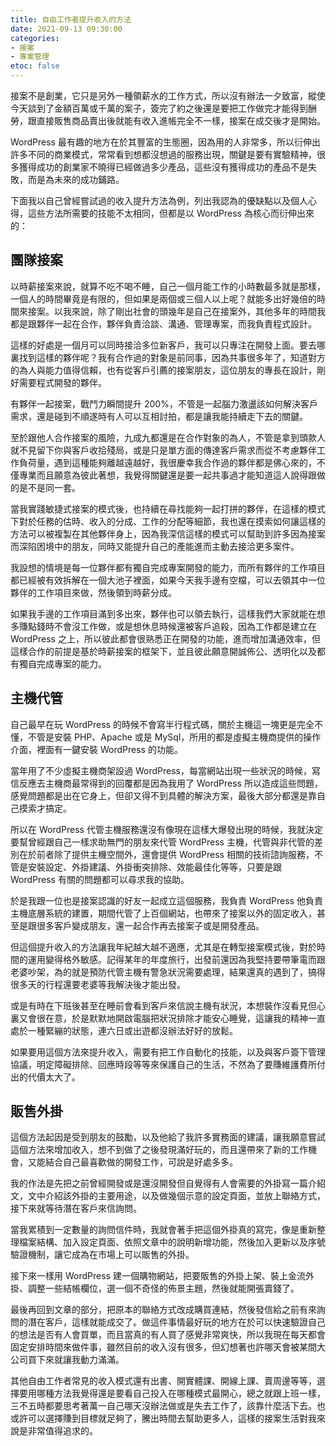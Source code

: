 ```yaml
---
title: 自由工作者提升收入的方法
date: 2021-09-13 09:30:00
categories:
- 接案
- 專案管理
etoc: false
---
```


接案不是創業，它只是另外一種領薪水的工作方式，所以沒有辦法一夕致富，縱使今天談到了金額百萬或千萬的案子，簽完了約之後還是要把工作做完才能得到酬勞，跟直接販售商品賣出後就能有收入進帳完全不一樣，接案在成交後才是開始。

WordPress 最有趣的地方在於其豐富的生態圈，因為用的人非常多，所以衍伸出許多不同的商業模式，常常看到想都沒想過的服務出現，關鍵是要有實驗精神，很多獲得成功的創業家不曉得已經做過多少產品，這些沒有獲得成功的產品不是失敗，而是為未來的成功鋪路。

下面我以自己曾經嘗試過的收入提升方法為例，列出我認為的優缺點以及個人心得，這些方法所需要的技能不太相同，但都是以 WordPress 為核心而衍伸出來的：

<!-- more-->


## 團隊接案

以時薪接案來說，就算不吃不喝不睡，自己一個月能工作的小時數最多就是那樣，一個人的時間畢竟是有限的，但如果是兩個或三個人以上呢？就能多出好幾倍的時間來接案。以我來說，除了剛出社會的頭幾年是自己在接案外，其他多年的時間我都是跟夥伴一起在合作，夥伴負責洽談、溝通、管理專案，而我負責程式設計。

這樣的好處是一個月可以同時接洽多位新客戶，我可以只專注在開發上面。要去哪裏找到這樣的夥伴呢？我有合作過的對象是前同事，因為共事很多年了，知道對方的為人與能力值得信賴，也有從客戶引薦的接案朋友，這位朋友的專長在設計，剛好需要程式開發的夥伴。

有夥伴一起接案，戰鬥力瞬間提升 200%，不管是一起腦力激盪該如何解決客戶需求，還是碰到不順遂時有人可以互相討拍，都是讓我能持續走下去的關鍵。

至於跟他人合作接案的風險，九成九都還是在合作對象的為人，不管是拿到頭款人就不見留下你與客戶收拾殘局，或是只是單方面的傳達客戶需求而從不考慮夥伴工作負荷量，遇到這種能夠離越遠越好，我很慶幸我合作過的夥伴都是佛心來的，不僅專業而且願意為彼此著想，我覺得關鍵還是要一起共事過才能知道這人說得跟做的是不是同一套。

當我實踐敏捷式接案的模式後，也持續在尋找能夠一起打拼的夥伴，在這樣的模式下對於任務的估時、收入的分成、工作的分配等細節，我也還在摸索如何讓這樣的方法可以被複製在其他夥伴身上，因為我深信這樣的模式可以幫助到許多因為接案而深陷困境中的朋友，同時又能提升自己的產能進而主動去接洽更多案件。

我設想的情境是每一位夥伴都有獨自完成專案開發的能力，而所有夥伴的工作項目都已經被有效拆解在一個大池子裡面，如果今天我手邊有空檔，可以去領其中一位夥伴的工作項目來做，然後領到時薪分成。

如果我手邊的工作項目滿到多出來，夥伴也可以領去執行，這樣我們大家就能在想多賺點錢時不會沒工作做，或是想休息時候還被客戶追殺，因為工作都是建立在 WordPress 之上，所以彼此都會很熟悉正在開發的功能，進而增加溝通效率，但這樣合作的前提是基於時薪接案的框架下，並且彼此願意開誠佈公、透明化以及都有獨自完成專案的能力。


## 主機代管

自己最早在玩 WordPress 的時候不會寫半行程式碼，關於主機這一塊更是完全不懂，不管是安裝 PHP、Apache 或是 MySql，所用的都是虛擬主機商提供的操作介面，裡面有一鍵安裝 WordPress 的功能。

當年用了不少虛擬主機商架設過 WordPress，每當網站出現一些狀況的時候，寫信反應去主機商最常得到的回覆都是因為我用了 WordPress 所以造成這些問題，感覺問題都是出在它身上，但卻又得不到具體的解決方案，最後大部分都還是靠自己摸索才搞定。

所以在 WordPress 代管主機服務還沒有像現在這樣大爆發出現的時候，我就決定要幫曾經跟自己一樣求助無門的朋友來代管 WordPress 主機，代管與非代管的差別在於前者除了提供主機空間外，還會提供 WordPress 相關的技術諮詢服務，不管是安裝設定、外掛建議、外掛衝突排除、效能最佳化等等，只要是跟 WordPress 有關的問題都可以尋求我的協助。

於是我跟一位也是接案認識的好友一起成立這個服務，我負責 WordPress 他負責主機底層系統的建置，期間代管了上百個網站，也帶來了接案以外的固定收入，甚至是跟很多客戶變成朋友，還一起合作再去接案子或是開發產品。

但這個提升收入的方法讓我年紀越大越不適應，尤其是在轉型接案模式後，對於時間的運用變得格外敏感。記得某年的年度旅行，出發前還因為我堅持要帶筆電而跟老婆吵架，為的就是預防代管主機有警急狀況需要處理，結果還真的遇到了，搞得很多天的行程還要老婆等我解決後才能出發。

或是有時在下班後甚至在睡前會看到客戶來信說主機有狀況，本想裝作沒看見但心裏又會很在意，於是默默地開啟電腦把狀況排除才能安心睡覺，這讓我的精神一直處於一種緊繃的狀態，連六日或出遊都沒辦法好好的放鬆。

如果要用這個方法來提升收入，需要有把工作自動化的技能，以及與客戶簽下管理協議，明定障礙排除、回應時段等等來保護自己的生活，不然為了要賺維護費所付出的代價太大了。


## 販售外掛

這個方法起因是受到朋友的鼓勵，以及他給了我許多實務面的建議，讓我願意嘗試這個方法來增加收入，想不到做了之後發現滿好玩的，而且還帶來了新的工作機會，又能結合自己最喜歡做的開發工作，可說是好處多多。

我的作法是先把之前曾經開發或是還沒開發但自覺得有人會需要的外掛寫一篇介紹文，文中介紹該外掛的主要用途，以及做幾個示意的設定頁面，並放上聯絡方式，接下來就等待潛在客戶來信詢問。

當我累積到一定數量的詢問信件時，我就會著手把這個外掛真的寫完，像是重新整理檔案結構、加入設定頁面、依照文章中的說明新增功能，然後加入更新以及序號驗證機制，讓它成為在市場上可以販售的外掛。

接下來一樣用 WordPress 建一個購物網站，把要販售的外掛上架、裝上金流外掛、調整一些結帳欄位，選一個不奇怪的佈景主題，然後就能開張賣錢了。

最後再回到文章的部分，把原本的聯絡方式改成購買連結，然後發信給之前有來詢問的潛在客戶，這樣就能成交了。做這件事情最好玩的地方在於可以快速驗證自己的想法是否有人會買單，而且當真的有人買了感覺非常爽快，所以我現在每天都會固定安排時間來做件事，雖然目前的收入沒有很多，但幻想著也許哪天會被某間大公司買下來就讓我動力滿滿。



其他自由工作者常見的收入模式還有出書、開實體課、開線上課、賣周邊等等，選擇要用哪種方法我覺得還是要看自己投入在哪種模式最開心，總之就跟上班一樣，三不五時都要思考著萬一自己哪天沒辦法做或是失去工作了，該靠什麼活下去。也或許可以選擇賺到目標就足夠了，騰出時間去幫助更多人，這樣的接案生活對我來說是非常值得追求的。
